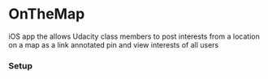 # OnTheMap
iOS app the allows Udacity class members to post interests from a location on a map as a link annotated pin and view interests of all users

### Setup
